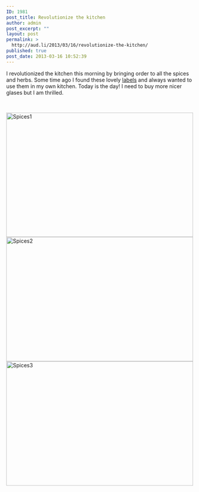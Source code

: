 ```yaml
---
ID: 1981
post_title: Revolutionize the kitchen
author: admin
post_excerpt: ""
layout: post
permalink: >
  http://aud.li/2013/03/16/revolutionize-the-kitchen/
published: true
post_date: 2013-03-16 10:52:39
---
```

I revolutionized the kitchen this morning by bringing order to all the spices and herbs. Some time ago I found these lovely <a href="http://www.anmutig.com/?p=1849">labels</a> and always wanted to use them in my own kitchen. Today is the day! I need to buy more nicer glases but I am thrilled.

&nbsp;

<a href="http://aud.li/wp-content/uploads/2013/03/Spices1.jpg"><img class="alignnone size-medium wp-image-1982" alt="Spices1" src="http://aud.li/wp-content/uploads/2013/03/Spices1-500x332.jpg" width="500" height="332" /></a> <a href="http://aud.li/wp-content/uploads/2013/03/Spices2.jpg"><img class="alignnone size-medium wp-image-1983" alt="Spices2" src="http://aud.li/wp-content/uploads/2013/03/Spices2-500x332.jpg" width="500" height="332" /></a> <a href="http://aud.li/wp-content/uploads/2013/03/Spices3.jpg"><img class="alignnone size-medium wp-image-1984" alt="Spices3" src="http://aud.li/wp-content/uploads/2013/03/Spices3-500x332.jpg" width="500" height="332" /></a>

&nbsp;